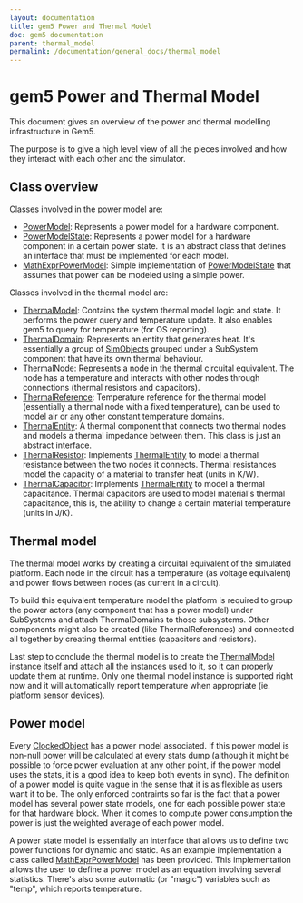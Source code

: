 ```yaml
---
layout: documentation
title: gem5 Power and Thermal Model
doc: gem5 documentation
parent: thermal_model
permalink: /documentation/general_docs/thermal_model
---
```


# gem5 Power and Thermal Model

This document gives an overview of the power and thermal modelling
infrastructure in Gem5.

The purpose is to give a high level view of all the pieces involved and how
they interact with each other and the simulator.

## Class overview

Classes involved in the power model are:

* [PowerModel](https://gem5.github.io/gem5-doxygen/classPowerModel.html):
Represents a power model for a hardware component.
* [PowerModelState](
https://gem5.github.io/gem5-doxygen/classPowerModelState.html): Represents a
power model for a hardware component in a certain power state. It is an
abstract class that defines an interface that must be implemented for each
model.
* [MathExprPowerModel](
https://gem5.github.io/gem5-doxygen/classMathExprPowerModel.html): Simple
implementation of [PowerModelState](
https://gem5.github.io/gem5-doxygen/classPowerModelState.html) that assumes
that power can be modeled using a simple power.

Classes involved in the thermal model are:

* [ThermalModel](https://gem5.github.io/gem5-doxygen/classThermalModel.html):
Contains the system thermal model logic and state. It performs the power query
and temperature update. It also enables gem5 to query for temperature (for OS
reporting).
* [ThermalDomain](https://gem5.github.io/gem5-doxygen/classThermalDomain.html):
Represents an entity that generates heat. It's essentially a group of
[SimObjects](https://gem5.github.io/gem5-doxygen/classSubSystem.html) grouped
under a SubSystem component that have its own thermal behaviour.
* [ThermalNode](https://gem5.github.io/gem5-doxygen/classThermalNode.html):
Represents a node in the thermal circuital equivalent. The node has a
temperature and interacts with other nodes through connections (thermal
resistors and capacitors).
* [ThermalReference](
https://gem5.github.io/gem5-doxygen/classThermalReference.html): Temperature
reference for the thermal model (essentially a thermal node with a fixed
temperature), can be used to model air or any other constant temperature
domains.
* [ThermalEntity](https://gem5.github.io/gem5-doxygen/classThermalEntity.html):
A thermal component that connects two thermal nodes and models a thermal
impedance between them. This class is just an abstract interface.
* [ThermalResistor](
https://gem5.github.io/gem5-doxygen/classThermalResistor.html): Implements
[ThermalEntity](https://gem5.github.io/gem5-doxygen/classThermalEntity.html) to
model a thermal resistance between the two nodes it connects. Thermal
resistances model the capacity of a material to transfer heat (units in K/W).
* [ThermalCapacitor](
https://gem5.github.io/gem5-doxygen/classThermalCapacitor.html): Implements
[ThermalEntity](https://gem5.github.io/gem5-doxygen/classThermalEntity.html) to
model a thermal capacitance. Thermal capacitors are used to model material's
thermal capacitance, this is, the ability to change a certain material
temperature (units in J/K).

## Thermal model

The thermal model works by creating a circuital equivalent of the simulated
platform. Each node in the circuit has a temperature (as voltage equivalent)
and power flows between nodes (as current in a circuit).

To build this equivalent temperature model the platform is required to group
the power actors (any component that has a power model) under SubSystems and
attach ThermalDomains to those subsystems. Other components might also be
created (like ThermalReferences) and connected all together by creating thermal
entities (capacitors and resistors).

Last step to conclude the thermal model is to create the [ThermalModel](
https://gem5.github.io/gem5-doxygen/classThermalModel.html) instance itself and
attach all the instances used to it, so it can properly update them at runtime.
Only one thermal model instance is supported right now and it will
automatically report temperature when appropriate (ie. platform sensor
devices).

## Power model

Every [ClockedObject](
https://gem5.github.io/gem5-doxygen/classClockedObject.html) has a power model
associated. If this power model is non-null power will be calculated at every
stats dump (although it might be possible to force power evaluation at any
other point, if the power model uses the stats, it is a good idea to keep both
events in sync). The definition of a power model is quite vague in the sense
that it is as flexible as users want it to be. The only enforced contraints so
far is the fact that a power model has several power state models, one for each
possible power state for that hardware block. When it comes to compute power
consumption the power is just the weighted average of each power model.

A power state model is essentially an interface that allows us to define two
power functions for dynamic and static. As an example implementation a class
called [MathExprPowerModel](
https://gem5.github.io/gem5-doxygen/classMathExprPowerModel.html) has been
provided. This implementation allows the user to define a power model as an
equation involving several statistics. There's also some automatic (or "magic")
variables such as "temp", which reports temperature.
